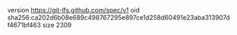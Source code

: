 version https://git-lfs.github.com/spec/v1
oid sha256:ca202d6b08e689c498767295e897ce1d258d60491e23aba313907df4671bf463
size 2309
